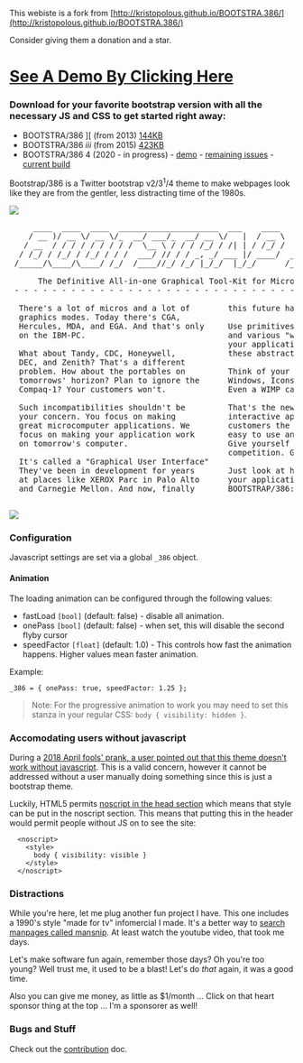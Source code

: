This webiste is a fork from [http://kristopolous.github.io/BOOTSTRA.386/](http://kristopolous.github.io/BOOTSTRA.386/)

Consider giving them a donation and a star.

# [See A Demo By Clicking Here](http://kristopolous.github.io/BOOTSTRA.386/)

### Download for your favorite bootstrap version with all the necessary JS and CSS to get started right away:

 * BOOTSTRA/386 ][ (from 2013) [144KB](https://github.com/kristopolous/BOOTSTRA.386/blob/master/bootstra.386-latest-v2.zip?raw=true)
 * BOOTSTRA/386 <i>iii</i> (from 2015) [423KB](https://github.com/kristopolous/BOOTSTRA.386/blob/master/shit-that-dont-work/bootstra.386-latest-v3.zip?raw=true)
 * BOOTSTRA/386 4 (2020 - in progress) - [demo](http://kristopolous.github.io/BOOTSTRA.386/demo.html) - [remaining issues](https://github.com/kristopolous/BOOTSTRA.386/issues/85) - [current build](https://github.com/kristopolous/BOOTSTRA.386/blob/master/bootstra.386-latest-v4.zip?raw=true)

Bootstrap/386 is a Twitter bootstrap v2/3<sup>1</sup>/4 theme to make webpages look like they are from the gentler, less distracting time of the 1980s. 

<a href=http://i.imgur.com/chWpJfb.jpg><img src=http://i.imgur.com/chWpJfbl.jpg></a>
<pre>
     ____  ____  ____  _____________________  ___    ____        __   _____ ____  _____
    / __ )/ __ \/ __ \/_  __/ ___/_  __/ __ \/   |  / __ \     _/_/  |__  /( __ )/ ___/
   / __  / / / / / / / / /  \__ \ / / / /_/ / /| | / /_/ /   _/_/     /_ &lt;/ __  / __ \ 
  / /_/ / /_/ / /_/ / / /  ___/ // / / _, _/ ___ |/ ____/  _/_/     ___/ / /_/ / /_/ / 
 /_____/\____/\____/ /_/  /____//_/ /_/ |_/_/  |_/_/      /_/      /____/\____/\____/  

      The Definitive All-in-one Graphical Tool-Kit for Micros and Terminals.  
 - - - - - - - - - - - - - - - - - - - - - - - - - - - - - - - - - - - - - - - - - - 

  There's a lot of micros and a lot of        this future has arrived.
  graphics modes. Today there's CGA,          
  Hercules, MDA, and EGA. And that's only     Use primitives like buttons, "toolbars"
  on the IBM-PC.                              and various "widgets" that will control
                                              your application. We handle rendering
  What about Tandy, CDC, Honeywell,           these abstractions on screen for you.
  DEC, and Zenith? That's a different          
  problem. How about the portables on         Think of your software in terms of
  tomorrows' horizon? Plan to ignore the      Windows, Icons, Menus, and Pull-Downs.
  Compaq-1? Your customers won't.             Even a WIMP can do it (TM).
                                              
  Such incompatibilities shouldn't be         That's the new paradigm of full-screen
  your concern. You focus on making           interactive applications. Give your
  great microcomputer applications. We        customers the rich interface that are
  focus on making your application work       easy to use and also, easy to create.
  on tomorrow's computer.                     Give yourself that one-leg up on your
                                              competition. GUI is Good. GUI is God.
  It's called a "Graphical User Interface"    
  They've been in development for years       Just look at how beautiful
  at places like XEROX Parc in Palo Alto      your application can look with
  and Carnegie Mellon. And now, finally       BOOTSTRAP/386:

</pre>

<img src=http://i.imgur.com/CZKrANV.png>


### Configuration

Javascript settings are set via a global `_386` object.

#### Animation
The loading animation can be configured through the following values:

  * fastLoad `[bool]` (default: false) - disable all animation.
  * onePass `[bool]` (default: false) - when set, this will disable the second flyby cursor
  * speedFactor `[float]` (default: 1.0) - This controls how fast the animation happens. Higher values mean faster animation.

Example:

    _386 = { onePass: true, speedFactor: 1.25 };

> Note: For the progressive animation to work you may need to set this stanza in your regular CSS: `body { visibility: hidden }`.

### Accomodating users without javascript

During a [2018 April fools' prank, a user pointed out that this theme doesn't work without javascript](https://www.reddit.com/r/linux/comments/88lump/manjaro_websites_april_1st_prank_is_the_default/dwlz0rv/). This is a valid concern, however it cannot be addressed without a user manually doing something
since this is just a bootstrap theme.

Luckily, HTML5 permits [noscript in the head section](https://stackoverflow.com/questions/218162/embedding-extra-styles-with-noscript/1332058#1332058) which means that style can be put in the noscript section.  This means that putting this in the header would permit people without JS on to see the site:

```
  <noscript>
    <style>
      body { visibility: visible }
    </style>
  </noscript>
```

### Distractions

While you're here, let me plug another fun project I have. This one includes a 1990's style "made for tv" infomercial I made. It's a better way to [search manpages called mansnip](https://github.com/kristopolous/mansnip). At least watch the youtube video, that took me days.

Let's make software fun again, remember those days? Oh you're too young? Well trust me, it used to be a blast! Let's do *that* again, it was a good time.

Also you can give me money, as little as $1/month ... Click on that heart sponsor thing at the top ... I'm a sponsorer as well!

### Bugs and Stuff

Check out the [contribution](https://github.com/kristopolous/BOOTSTRA.386/blob/master/CONTRIBUTING.md) doc.